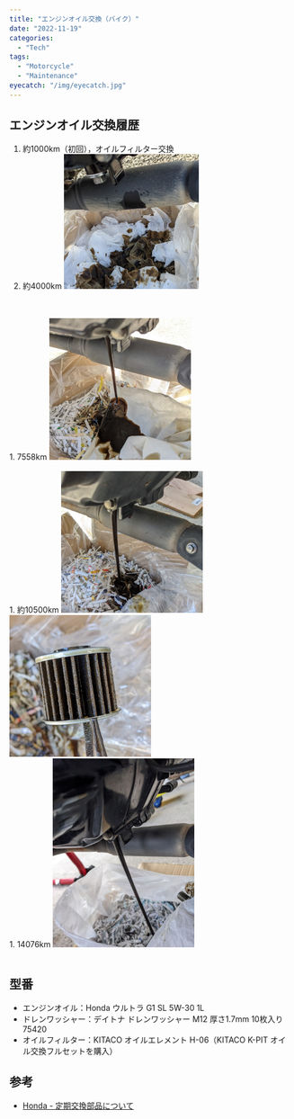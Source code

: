 ```yaml
---
title: "エンジンオイル交換（バイク）"
date: "2022-11-19"
categories:
  - "Tech"
tags:
  - "Motorcycle"
  - "Maintenance"
eyecatch: "/img/eyecatch.jpg"
---
```

## エンジンオイル交換履歴
1. 約1000km（初回），オイルフィルター交換
1. 約4000km
    <img src="oil-4000.jpg" width="50%">
<br>
<br>
1. 7558km
    <img src="oil-7500.jpg" width="50%">
<br>
<br>
1. 約10500km
    <img src="oil-10500.jpg" width="50%">
<br>
    <img src="oil-10500_filter.jpg" width="50%">
<br>
1. 14076km
    <img src="oil-14000.jpg" width="50%">
<br>
<br>

## 型番
- エンジンオイル：Honda ウルトラ G1 SL 5W-30 1L
- ドレンワッシャー：デイトナ ドレンワッシャー M12 厚さ1.7mm 10枚入り 75420
- オイルフィルター：KITACO オイルエレメント H-06（KITACO K-PIT オイル交換フルセットを購入）

## 参考
- [Honda - 定期交換部品について](https://www.honda.co.jp/maintenance-motor/exchange/exchange.html)